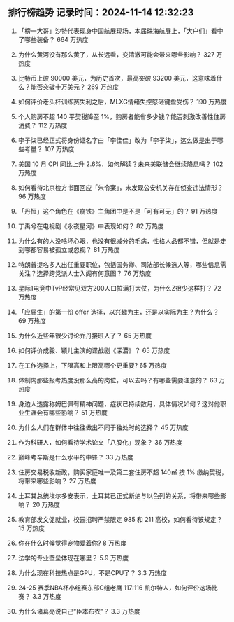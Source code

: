 
## 排行榜趋势 记录时间：2024-11-14 12:32:23
  
  1. 「榜一大哥」沙特代表现身中国航展现场，本届珠海航展上，「大户们」看中了哪些装备？ 664 万热度
    
  2. 为什么黄河没有那么黄了，从长远看，变清澈可能会带来哪些影响？ 327 万热度
    
  3. 比特币上破 90000 美元，为历史首次，最高突破 93200 美元，这意味着什么？能否突破十万美元？ 269 万热度
    
  4. 如何评价老头杯训练赛失利之后，MLXG情绪失控怒砸键盘受伤？ 190 万热度
    
  5. 个人购房不超 140 平契税降至 1%，购房者能省多少钱？能否刺激改善性住房消费？ 112 万热度
    
  6. 李子柒已经正式将身份证名字由「李佳佳」改为「李子柒」，这么做是出于哪些考量？ 107 万热度
    
  7. 美国 10 月 CPI 同比上升 2.6%，如何解读？未来美联储会继续降息吗？ 102 万热度
    
  8. 如何看待北京检方书面回应「朱令案」，未发现公安机关存在侦查违法情形？ 96 万热度
    
  9. 「丹恒」这个角色在《崩铁》主角团中是不是「可有可无」的？ 91 万热度
    
  10. 丁禹兮在电视剧《永夜星河》中表现如何？ 82 万热度
    
  11. 为什么有的人没啥坏心眼，也没有很减分的毛病，性格人品都不错，但就是走到哪都容易被孤立或忽视？ 81 万热度
    
  12. 特朗普提名多人出任重要职位，包括国务卿、司法部长候选人等，哪些信息需关注？选择跨党派人士入阁有何意图？ 76 万热度
    
  13. 星际1电竞中TvP经常见双方200人口拉满打大仗，为什么Z很少这样打？ 72 万热度
    
  14. 「应届生」的第一份 offer 选择，以兴趣为主，还是以实际为主？为什么？ 69 万热度
    
  15. 为什么近些年很少讨论乔丹接班人了？ 65 万热度
    
  16. 如何评价成毅、颖儿主演的谍战剧《深潜》？ 65 万热度
    
  17. 在工作选择上，下限高和上限高哪个更重要? 65 万热度
    
  18. 体制内那些报考热度没那么高的岗位，可以去吗？有哪些需要注意的？ 63 万热度
    
  19. 身边人透露称姆巴佩有精神问题，症状已持续数月，具体情况如何？这对他职业生涯会有哪些影响？ 51 万热度
    
  20. 为什么人们在群体中往往做出不同于独处时的选择？ 45 万热度
    
  21. 作为科研人，如何看待学术论文「八股化」现象？ 36 万热度
    
  22. 巅峰考辛斯是什么水平的中锋？ 33 万热度
    
  23. 住房交易税收新政，购买家庭唯一及第二套住房不超 140㎡ 按 1% 缴纳契税，将带来哪些影响？ 27 万热度
    
  24. 土耳其总统埃尔多安表示，土耳其已正式断绝与以色列的关系，将带来哪些影响？ 20 万热度
    
  25. 教育部发文促就业，校园招聘严禁限定 985 和 211 高校，如何看待该规定？ 15 万热度
    
  26. 你在什么时候觉得宠物爱着你? 8 万热度
    
  27. 法学的专业壁垒体现在哪里？ 5.9 万热度
    
  28. 为什么现在科技热点是GPU，不是CPU了？ 3.3 万热度
    
  29. 24-25 赛季NBA杯小组赛东部C组老鹰 117:116 凯尔特人，如何评价这场比赛？ 3.3 万热度
    
  30. 为什么诸葛亮说自己“臣本布衣”？ 3.3 万热度
    